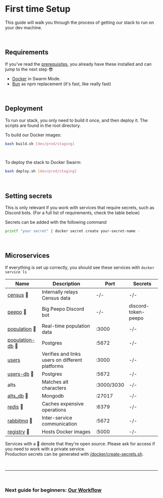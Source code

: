 # First time Setup

This guide will walk you through the process of getting our stack to run on your dev machine.

<br>

## Requirements

If you've read the [prerequisites](./Prerequisites.md), you already have these installed and can jump to the next step 😎

- [Docker](https://www.docker.com/) in Swarm Mode.
- [Bun](https://bun.sh/docs/cli/install) as npm replacement (it's fast, like really fast)

<br>

## Deployment

To run our stack, you only need to build it once, and then deploy it. The scripts are found in the root directory.
<br>

To build our Docker images:

```sh
bash build.sh [dev/prod/staging]
```

<br>

To deploy the stack to Docker Swarm:

```sh
bash deploy.sh [dev/prod/staging]
```

<br>

## Setting secrets

This is only relevant if you work with services that require secrets, such as Discord bots. (For a full list of requirements, check the table below)
<br>

Secrets can be added with the following command

```sh
printf "your secret" | docker secret create your-secret-name -
```

<br>

## Microservices

If everything is set up correctly, you should see these services with `docker service ls`

| Name                                                        | Description                                     | Port       | Secrets             |
| ----------------------------------------------------------- | ----------------------------------------------- | ---------- | ------------------- |
| [census](/services/census/) 🔹                              | Internally relays Census data                   | -/-        | -/-                 |
| [peepo](/services/peepo/) 🔹                                | Big Peepo Discord bot                           | -/-        | discord-token-peepo |
| [population](/services/population/) 🔹                      | Real-time population data                       | :3000      | -/-                 |
| [population-db](https://github.com/postgres/postgres) 🔹    | Postgres                                        | :5672      | -/-                 |
| [users](/services/users/)                                   | Verifies and links users on different platforms | :3000      | -/-                 |
| [users-db](https://github.com/postgres/postgres) 🔹         | Postgres                                        | :5672      | -/-                 |
| alts                                                        | Matches alt characters                          | :3000/3030 | -/-                 |
| [alts_db](https://github.com/mongodb/mongo) 🔹              | Mongodb                                         | :27017     | -/-                 |
| [redis](https://github.com/redis/redis) 🔹                  | Caches expensive operations                     | :6379      | -/-                 |
| [rabbitmq](https://github.com/rabbitmq/rabbitmq-server) 🔹  | Inter-service communication                     | :5672      | -/-                 |
| [registry](https://github.com/distribution/distribution) 🔹 | Hosts Docker images                             | :5000      | -/-                 |

Services with a 🔹 denote that they're open source. Please ask for access if you need to work with a private service.<br>
Production secrets can be generated with [/docker/create-secrets.sh](/docker/create-secrets.sh).

<br>

---

<br>

### Next guide for beginners: [Our Workflow](/docs/Workflow.md)
